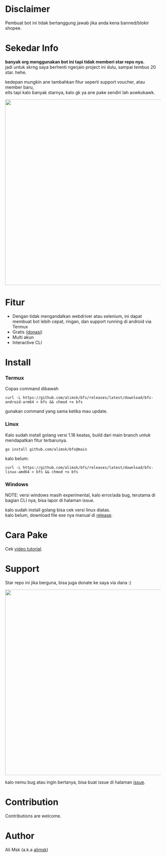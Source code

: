 # Disclaimer
Pembuat bot ini tidak bertanggung jawab jika anda kena banned/blokir shopee.

# Sekedar Info
**banyak org menggunakan bot ini tapi tidak memberi star repo nya.**\
jadi untuk skrng saya berhenti ngerjain project ini dulu, sampai tembus 20 star. hehe.

kedepan mungkin ane tambahkan fitur seperti support voucher, atau member baru,\
eits tapi kalo banyak starnya, kalo gk ya ane pake sendiri lah aowkokawk.

<img src="https://user-images.githubusercontent.com/51353996/159115235-bcbeb6dc-8ebf-40d3-a7f0-f3b975e4fb90.jpg" width="600">

# Fitur
- Dengan tidak mengandalkan webdriver atau selenium, ini dapat membuat bot lebih cepat, ringan, dan support running di android via Termux
- Gratis ([donasi](#support))
- Multi akun
- Interactive CLI

# Install
### Termux
Copas command dibawah
```
curl -L https://github.com/alimsk/bfs/releases/latest/download/bfs-android-arm64 > bfs && chmod +x bfs
```
gunakan command yang sama ketika mau update.

### Linux
Kalo sudah install golang versi 1.18 keatas, build dari main branch untuk mendapatkan fitur terbarunya.
```
go install github.com/alimsk/bfs@main
```
kalo belum:
```
curl -L https://github.com/alimsk/bfs/releases/latest/download/bfs-linux-amd64 > bfs && chmod +x bfs
```

### Windows
NOTE: versi windows masih experimental, kalo error/ada bug, terutama di bagian CLI nya, bisa lapor di halaman issue.

kalo sudah install golang bisa cek versi linux diatas.\
kalo belum, download file exe nya manual di [release](https://github.com/alimsk/bfs/releases/latest).

# Cara Pake
Cek [video tutorial](https://youtu.be/1fIKouowm_M).

# Support
Star repo ini jika berguna, bisa juga donate ke saya via dana :)

<img src="https://user-images.githubusercontent.com/51353996/158705498-add7da42-1907-43ff-ab80-b2d673f66b3b.png" width="600">

kalo nemu bug atau ingin bertanya, bisa buat issue di halaman [issue](https://github.com/alimsk/bfs/issues).

# Contribution
Contributions are welcome.

# Author
Ali Msk (a.k.a [alimsk](https://github.com/alimsk))
